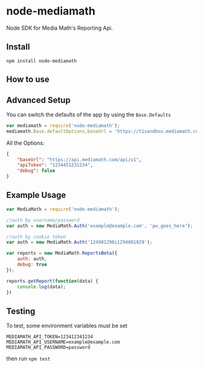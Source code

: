 # node-mediamath
Node SDK for Media Math's Reporting Api.

## Install

```
npm install node-mediamath
```

## How to use



## Advanced Setup
You can switch the defaults of the app by using the ```Base.Defaults```

```js
var mediamath = require('node-mediamath');
mediamath.Base.defaultOptions.baseUrl = 'https://t1sandbox.mediamath.com/api/';
```

All the Options:

```json
{
    "baseUrl": "https://api.mediamath.com/api/v1",
    "apiToken": "1234451231234",
    "debug": false
}
```

## Example Usage

```js
var MediaMath = require('node-mediamath');

//auth by username/password
var auth = new MediaMath.Auth('example@example.com', 'pw_goes_here');

//auth by cookie token
var auth = new MediaMath.Auth('124981290i1294081029');

var reports = new MediaMath.ReportsBeta({
    auth: auth,
    debug: true
});

reports.getReport(function(data) {
    console.log(data);
})
```

## Testing
To test, some environment variables must be set
```
MEDIAMATH_API_TOKEN=123412341234
MEDIAMATH_API_USERNAME=example@example.com
MEDIAMATH_API_PASSWORD=password
```
then run ```npm test```
